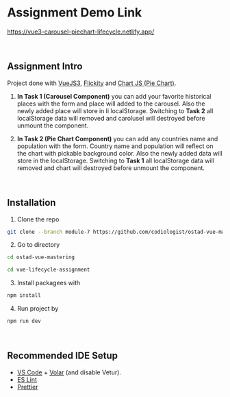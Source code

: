 # Assignment Demo Link 
https://vue3-carousel-piechart-lifecycle.netlify.app/

<br/>

## Assignment Intro
Project done with [VueJS3](https://vuejs.org/), [Flickity](https://flickity.metafizzy.co/) and [Chart JS (Pie Chart)](https://www.chartjs.org/docs/latest/samples/other-charts/pie.html).
<br/>
1. <strong>In Task 1 (Carousel Component)</strong> you can add your favorite historical places with the form and place will added to the carousel. Also the newly added place will store in li localStorage. Switching to <strong>Task 2</strong> all localStorage data will removed and carolusel will destroyed before unmount the component.

2. <strong>In Task 2 (Pie Chart Component)</strong> you can add any countries name and population with the form. Country name and population will reflect on the chart with pickable background color. Also the newly added data will store in the localStorage. Switching to <strong>Task 1</strong> all localStorage data will removed and chart will destroyed before unmount the component.

<br/>

## Installation

1. Clone the repo

```sh
git clone --branch module-7 https://github.com/codiologist/ostad-vue-mastering.git
```

2. Go to directory
```sh
cd ostad-vue-mastering
```
```sh
cd vue-lifecycle-assignment
```

3. Install packagees with
```sh
npm install
```

4. Run project by
```sh
npm run dev
```

<br/>


## Recommended IDE Setup

- [VS Code](https://code.visualstudio.com/) + [Volar](https://marketplace.visualstudio.com/items?itemName=Vue.volar) (and disable Vetur).
- [ES Lint](https://eslint.org/)
- [Prettier](https://prettier.io/)